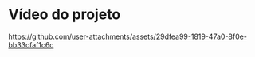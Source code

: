 # Vídeo do projeto


https://github.com/user-attachments/assets/29dfea99-1819-47a0-8f0e-bb33cfaf1c6c
